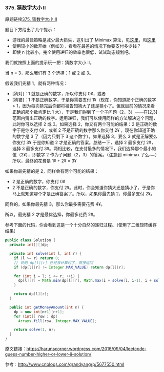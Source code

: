 ### 375. 猜数字大小 II
原题链接[375. 猜数字大小 II](https://leetcode-cn.com/problems/guess-number-higher-or-lower-ii/)

题目下方给出了几个提示：
  * 游戏的最佳策略是减少最大损失，这引出了 Minimax 算法，见[这里](https://en.wikipedia.org/wiki/Minimax)，和[这里](https://univasity.iteye.com/blog/1170216)
  * 使用较小的数开始（例如3），看看在最差的情况下你要支付多少钱？
  * 即使 n 比较小，完全使用递归的效率也很低，试试动态规划吧。

我们就按照上面的提示玩一把：猜数字大小 II。

当 n = 3，那么我们有 3 个选择：1 或 2 或 3。

假设我们先猜 1，就有两种情况：
* [猜对]：1 就是正确的数字，所以你支付 0¥，或者
* [猜错]：1 不是正确数字，于是你需要支付 1¥（现在，你知道那个正确的数字 > 1，因为每次猜完后你都将被告知猜大了还是猜小了。但就目前的情况来看正确的那个数肯定比 1 大），于是我们得到了一个子问题（2，3）——在[2,3]范围内猜出正确的数字。运用递归，我们可以使用同样的方法解决这个问题，此时你可以选择 2 或 3。如果选择 2，你又有两个可能的结果：2 是正确的数字于是你支付 0¥，或者 2 不是正确的数字那么你支付 2¥ ，现在你知道正确的数字是 3 了（因为只剩下 3 这个数字）。如果选择 3，要么 3 就是正解要么你支付 3¥ 于是你知道 2 才是正确的答案。总结一下，选择 2 最多支付 2¥，选择 3 最多支付 3¥。两相比较，在支付最多的情况下，我们选择那个最小的值（2¥），即数字 2 作为子问题（2，3）的答案。（注意到 minimax 了么~~）所以，最终的花费是 1¥ + 2¥ = 3¥

如果你最先猜的是 2，同样会有两个可能的结果：
* 2 是正确的数字，你支付 0¥
* 2 不是正确的数字，你支付 2¥。此时，你会知道你猜大还是猜小了，于是你马上就知道哪个才是正确答案了。所以，如果你最先猜 2，你最多支付 2¥。

同样的，如果你最先猜 3，那么你最多需要花费 4¥。

所以，最先猜 2 才是最优选择，你最多花费 2¥。

参考下面的代码，你会看到这是一个十分自然的递归过程。（使用了二维矩阵缓存结果）
````java
public class Solution {
  private int[][]dp;

  private int solve(int l, int r) {
    if (l >= r) return 0;
    // 说明 dp[l][r] 已经被计算过了，直接返回
    if (dp[l][r] != Integer.MAX_VALUE) return dp[l][r];

    for (int i = l; i <= r; ++i) {
      dp[l][r] = Math.min(dp[l][r], Math.max(i + solve(l, i-1), i + solve(i+1, r)));
    }

    return dp[l][r];
  }

  public int getMoneyAmount(int n) {
    dp = new int[n+1][n+1];
    for (int[] row : dp)
      Arrays.fill(row, Integer.MAX_VALUE);

    return solve(1, n);
  }
}
````

原文链接：https://harunscorner.wordpress.com/2016/09/04/leetcode-guess-number-higher-or-lower-ii-solution/

参考：http://www.cnblogs.com/grandyang/p/5677550.html
